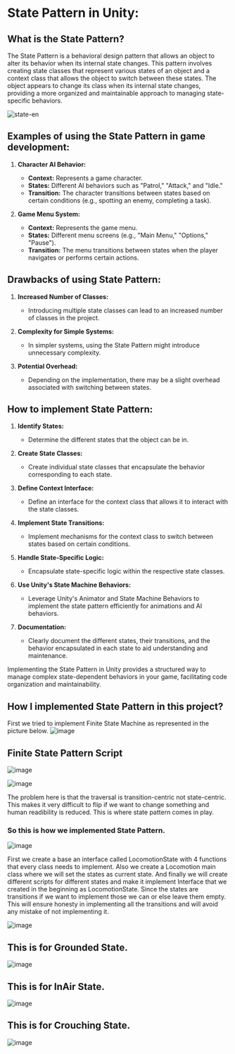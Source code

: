# **State Pattern in Unity:**

## **What is the State Pattern?**

The State Pattern is a behavioral design pattern that allows an object to alter its behavior when its internal state changes. This pattern involves creating state classes that represent various states of an object and a context class that allows the object to switch between these states. The object appears to change its class when its internal state changes, providing a more organized and maintainable approach to managing state-specific behaviors.

![state-en](https://github.com/iAmSidh108/DP_StatePattern/assets/63715240/5cb276cd-f2a5-4a5e-a092-0921fdfeeb29)

## **Examples of using the State Pattern in game development:**

1. **Character AI Behavior:**
   - **Context:** Represents a game character.
   - **States:** Different AI behaviors such as "Patrol," "Attack," and "Idle."
   - **Transition:** The character transitions between states based on certain conditions (e.g., spotting an enemy, completing a task).

2. **Game Menu System:**
   - **Context:** Represents the game menu.
   - **States:** Different menu screens (e.g., "Main Menu," "Options," "Pause").
   - **Transition:** The menu transitions between states when the player navigates or performs certain actions.

## **Drawbacks of using State Pattern:**

1. **Increased Number of Classes:**
   - Introducing multiple state classes can lead to an increased number of classes in the project.

2. **Complexity for Simple Systems:**
   - In simpler systems, using the State Pattern might introduce unnecessary complexity.

3. **Potential Overhead:**
   - Depending on the implementation, there may be a slight overhead associated with switching between states.

## **How to implement State Pattern:**

1. **Identify States:**
   - Determine the different states that the object can be in.

2. **Create State Classes:**
   - Create individual state classes that encapsulate the behavior corresponding to each state.

3. **Define Context Interface:**
   - Define an interface for the context class that allows it to interact with the state classes.

4. **Implement State Transitions:**
   - Implement mechanisms for the context class to switch between states based on certain conditions.

5. **Handle State-Specific Logic:**
   - Encapsulate state-specific logic within the respective state classes.

6. **Use Unity's State Machine Behaviors:**
   - Leverage Unity's Animator and State Machine Behaviors to implement the state pattern efficiently for animations and AI behaviors.

7. **Documentation:**
   - Clearly document the different states, their transitions, and the behavior encapsulated in each state to aid understanding and maintenance.

Implementing the State Pattern in Unity provides a structured way to manage complex state-dependent behaviors in your game, facilitating code organization and maintainability.

## How I implemented State Pattern in this project?
First we tried to implement Finite State Machine as represented in the picture below.
![image](https://github.com/iAmSidh108/DP_StatePattern/assets/63715240/31b5c49a-7fc1-494d-b407-106a48e5bf58)

## Finite State Pattern Script

![image](https://github.com/iAmSidh108/DP_StatePattern/assets/63715240/20d70801-7631-47de-8bbb-faec23857234)


![image](https://github.com/iAmSidh108/DP_StatePattern/assets/63715240/ec9e63f0-f6e0-43dc-8acb-5aac26586bf1)

The problem here is that the traversal is transition-centric not state-centric. This makes it very difficult to flip if we want to change something and human readibility is reduced. This is where state pattern comes in play.

### So this is how we implemented State Pattern.
![image](https://github.com/iAmSidh108/DP_StatePattern/assets/63715240/274d249b-7af1-4240-9dcd-81eaff7f982a)

First we create a base an interface called LocomotionState with 4 functions that every class needs to implement. Also we create a Locomotion main class where we will set the states as current state. And finally we will create different scripts for different states and make it implement Interface that we created in the beginning as LocomotionState. Since the states are transitions if we want to implement those we can or else leave them empty. This will ensure honesty in implementing all the transitions and will avoid any mistake of not implementing it.


![image](https://github.com/iAmSidh108/DP_StatePattern/assets/63715240/72a1237c-6892-425b-952f-0293dee00b61)

## This is for Grounded State.

![image](https://github.com/iAmSidh108/DP_StatePattern/assets/63715240/16f97433-ed97-415d-9005-1c6460fe7410)

## This is for InAir State.

![image](https://github.com/iAmSidh108/DP_StatePattern/assets/63715240/cb1326ea-2dde-4660-9c75-b344102d60a6)

## This is for Crouching State.

![image](https://github.com/iAmSidh108/DP_StatePattern/assets/63715240/e2cb234d-c23b-4d52-a3a1-114e8f488970)

